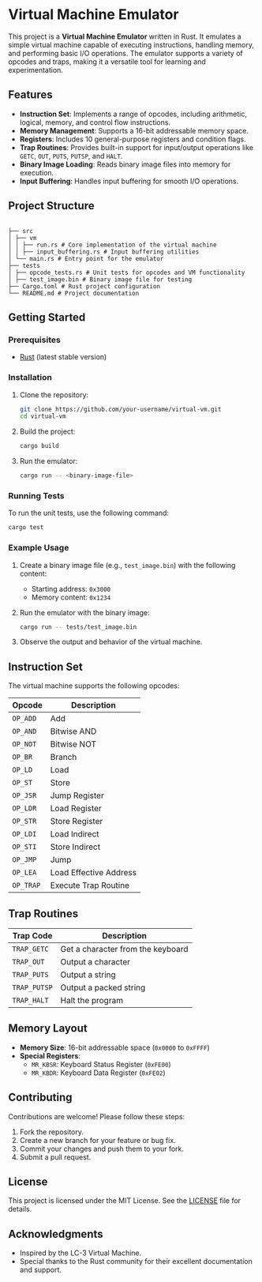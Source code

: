 # Virtual Machine Emulator

This project is a **Virtual Machine Emulator** written in Rust. It emulates a simple virtual machine capable of executing instructions, handling memory, and performing basic I/O operations. The emulator supports a variety of opcodes and traps, making it a versatile tool for learning and experimentation.

## Features

- **Instruction Set**: Implements a range of opcodes, including arithmetic, logical, memory, and control flow instructions.
- **Memory Management**: Supports a 16-bit addressable memory space.
- **Registers**: Includes 10 general-purpose registers and condition flags.
- **Trap Routines**: Provides built-in support for input/output operations like `GETC`, `OUT`, `PUTS`, `PUTSP`, and `HALT`.
- **Binary Image Loading**: Reads binary image files into memory for execution.
- **Input Buffering**: Handles input buffering for smooth I/O operations.

## Project Structure

```

├── src
│ ├── vm
│ │ ├── run.rs # Core implementation of the virtual machine
│ │ ├── input_buffering.rs # Input buffering utilities
│ └── main.rs # Entry point for the emulator
├── tests
│ ├── opcode_tests.rs # Unit tests for opcodes and VM functionality
│ ├── test_image.bin # Binary image file for testing
├── Cargo.toml # Rust project configuration
└── README.md # Project documentation

```

## Getting Started

### Prerequisites

- [Rust](https://www.rust-lang.org/) (latest stable version)

### Installation

1. Clone the repository:
   ```bash
   git clone https://github.com/your-username/virtual-vm.git
   cd virtual-vm
   ```



2. Build the project:

   ```bash
   cargo build
   ```

3. Run the emulator:
   ```bash
   cargo run -- <binary-image-file>
   ```

### Running Tests

To run the unit tests, use the following command:

```bash
cargo test
```

### Example Usage

1. Create a binary image file (e.g., `test_image.bin`) with the following content:

   - Starting address: `0x3000`
   - Memory content: `0x1234`

2. Run the emulator with the binary image:

   ```bash
   cargo run -- tests/test_image.bin
   ```

3. Observe the output and behavior of the virtual machine.

## Instruction Set

The virtual machine supports the following opcodes:

| Opcode    | Description            |
| --------- | ---------------------- |
| `OP_ADD`  | Add                    |
| `OP_AND`  | Bitwise AND            |
| `OP_NOT`  | Bitwise NOT            |
| `OP_BR`   | Branch                 |
| `OP_LD`   | Load                   |
| `OP_ST`   | Store                  |
| `OP_JSR`  | Jump Register          |
| `OP_LDR`  | Load Register          |
| `OP_STR`  | Store Register         |
| `OP_LDI`  | Load Indirect          |
| `OP_STI`  | Store Indirect         |
| `OP_JMP`  | Jump                   |
| `OP_LEA`  | Load Effective Address |
| `OP_TRAP` | Execute Trap Routine   |

## Trap Routines

| Trap Code    | Description                       |
| ------------ | --------------------------------- |
| `TRAP_GETC`  | Get a character from the keyboard |
| `TRAP_OUT`   | Output a character                |
| `TRAP_PUTS`  | Output a string                   |
| `TRAP_PUTSP` | Output a packed string            |
| `TRAP_HALT`  | Halt the program                  |

## Memory Layout

- **Memory Size**: 16-bit addressable space (`0x0000` to `0xFFFF`)
- **Special Registers**:
  - `MR_KBSR`: Keyboard Status Register (`0xFE00`)
  - `MR_KBDR`: Keyboard Data Register (`0xFE02`)

## Contributing

Contributions are welcome! Please follow these steps:

1. Fork the repository.
2. Create a new branch for your feature or bug fix.
3. Commit your changes and push them to your fork.
4. Submit a pull request.

## License

This project is licensed under the MIT License. See the [LICENSE](LICENSE) file for details.

## Acknowledgments

- Inspired by the LC-3 Virtual Machine.
- Special thanks to the Rust community for their excellent documentation and support.


````
